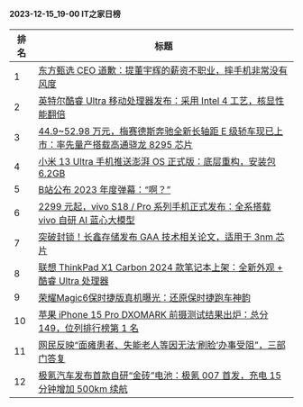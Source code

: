 #### 2023-12-15_19-00  IT之家日榜

| 排名 | 标题|
| --- | ---|
| 1 | [东方甄选 CEO 道歉：提董宇辉的薪资不职业，摔手机非常没有风度](https://www.ithome.com/0/739/293.htm) |
| 2 | [英特尔酷睿 Ultra 移动处理器发布：采用 Intel 4 工艺，核显性能翻倍](https://www.ithome.com/0/739/327.htm) |
| 3 | [44.9~52.98 万元，梅赛德斯奔驰全新长轴距 E 级轿车现已上市：率先量产搭载高通骁龙 8295 芯片](https://www.ithome.com/0/739/336.htm) |
| 4 | [小米 13 Ultra 手机推送澎湃 OS 正式版：底层重构，安装包 6.2GB](https://www.ithome.com/0/739/351.htm) |
| 5 | [B站公布 2023 年度弹幕：“啊？”](https://www.ithome.com/0/739/399.htm) |
| 6 | [2299 元起，vivo S18 / Pro 系列手机正式发布：全系搭载 vivo 自研 AI 蓝心大模型](https://www.ithome.com/0/739/298.htm) |
| 7 | [突破封锁！长鑫存储发布 GAA 技术相关论文，适用于 3nm 芯片](https://www.ithome.com/0/739/346.htm) |
| 8 | [联想 ThinkPad X1 Carbon 2024 款笔记本上架：全新外观 + 酷睿 Ultra 处理器](https://www.ithome.com/0/739/335.htm) |
| 9 | [荣耀Magic6保时捷版真机曝光：还原保时捷跑车神韵](https://www.ithome.com/0/739/369.htm) |
| 10 | [苹果 iPhone 15 Pro DXOMARK 前摄测试结果出炉：总分 149，位列排行榜第 1 名](https://www.ithome.com/0/739/325.htm) |
| 11 | [网民反映“面瘫患者、失能老人等因无法‘刷脸’办事受阻”，三部门答复](https://www.ithome.com/0/739/360.htm) |
| 12 | [极氪汽车发布首款自研“金砖”电池：极氪 007 首发，充电 15 分钟增加 500km 续航](https://www.ithome.com/0/739/302.htm) |
